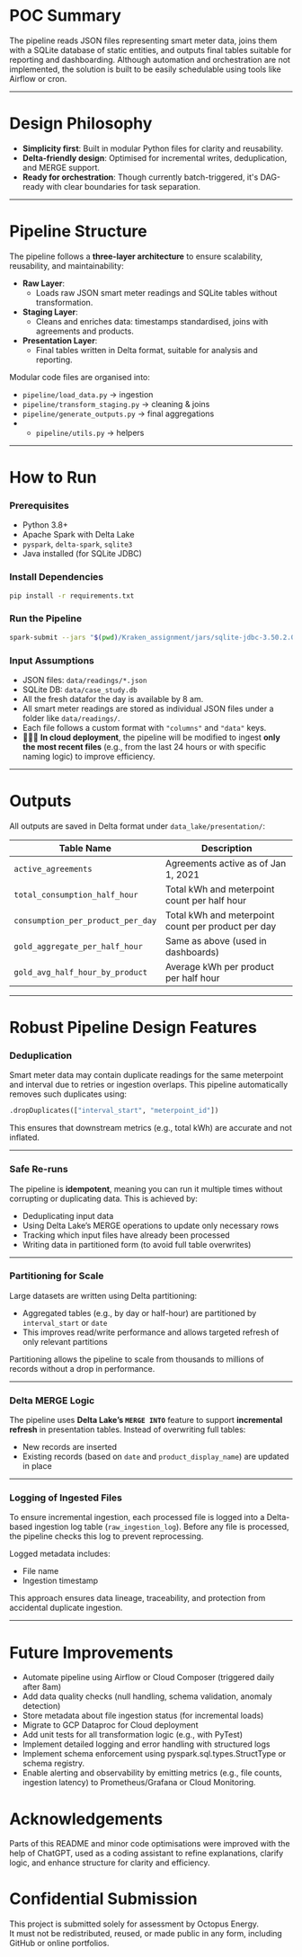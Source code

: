 # POC Summary
The pipeline reads JSON files representing smart meter data, joins them with a SQLite database of static entities, and outputs final tables suitable for reporting and dashboarding. Although automation and orchestration are not implemented, the solution is built to be easily schedulable using tools like Airflow or cron.

---
# Design Philosophy

- **Simplicity first**: Built in modular Python files for clarity and reusability.
- **Delta-friendly design**: Optimised for incremental writes, deduplication, and MERGE support.
- **Ready for orchestration**: Though currently batch-triggered, it's DAG-ready with clear boundaries for task separation.

---

# Pipeline Structure

The pipeline follows a **three-layer architecture** to ensure scalability, reusability, and maintainability:

- **Raw Layer**:  
  - Loads raw JSON smart meter readings and SQLite tables without transformation.
- **Staging Layer**:  
  - Cleans and enriches data: timestamps standardised, joins with agreements and products.
- **Presentation Layer**:  
  - Final tables written in Delta format, suitable for analysis and reporting.

Modular code files are organised into:
- `pipeline/load_data.py` → ingestion
- `pipeline/transform_staging.py` → cleaning & joins
- `pipeline/generate_outputs.py` → final aggregations
- - `pipeline/utils.py` → helpers

---
# How to Run

### Prerequisites
- Python 3.8+
- Apache Spark with Delta Lake
- `pyspark`, `delta-spark`, `sqlite3`
- Java installed (for SQLite JDBC)

### Install Dependencies
```bash
pip install -r requirements.txt
```

### Run the Pipeline
```bash
spark-submit --jars "$(pwd)/Kraken_assignment/jars/sqlite-jdbc-3.50.2.0.jar" main.py
```

### Input Assumptions
- JSON files: `data/readings/*.json`
- SQLite DB: `data/case_study.db`
- All the fresh datafor the day is available by 8 am.
- All smart meter readings are stored as individual JSON files under a folder like `data/readings/`.
- Each file follows a custom format with `"columns"` and `"data"` keys.
- 🚨🚨🚨 **In cloud deployment**, the pipeline will be modified to ingest **only the most recent files** (e.g., from the last 24 hours or with specific naming logic) to improve efficiency.


---

# Outputs

All outputs are saved in Delta format under `data_lake/presentation/`:

| Table Name                               | Description |
|------------------------------------------|-------------|
| `active_agreements`                      | Agreements active as of Jan 1, 2021 |
| `total_consumption_half_hour`            | Total kWh and meterpoint count per half hour |
| `consumption_per_product_per_day`        | Total kWh and meterpoint count per product per day |
| `gold_aggregate_per_half_hour`           | Same as above (used in dashboards) |
| `gold_avg_half_hour_by_product`          | Average kWh per product per half hour |

---

# Robust Pipeline Design Features

### Deduplication

Smart meter data may contain duplicate readings for the same meterpoint and interval due to retries or ingestion overlaps. This pipeline automatically removes such duplicates using:
```python
.dropDuplicates(["interval_start", "meterpoint_id"])
```
This ensures that downstream metrics (e.g., total kWh) are accurate and not inflated.

---

### Safe Re-runs

The pipeline is **idempotent**, meaning you can run it multiple times without corrupting or duplicating data. This is achieved by:
- Deduplicating input data
- Using Delta Lake’s MERGE operations to update only necessary rows
- Tracking which input files have already been processed
- Writing data in partitioned form (to avoid full table overwrites)

---

### Partitioning for Scale

Large datasets are written using Delta partitioning:
- Aggregated tables (e.g., by day or half-hour) are partitioned by `interval_start` or `date`
- This improves read/write performance and allows targeted refresh of only relevant partitions

Partitioning allows the pipeline to scale from thousands to millions of records without a drop in performance.

---

### Delta MERGE Logic

The pipeline uses **Delta Lake’s `MERGE INTO`** feature to support **incremental refresh** in presentation tables. Instead of overwriting full tables:
- New records are inserted
- Existing records (based on `date` and `product_display_name`) are updated in place


---

### Logging of Ingested Files

To ensure incremental ingestion, each processed file is logged into a Delta-based ingestion log table (`raw_ingestion_log`). Before any file is processed, the pipeline checks this log to prevent reprocessing.

Logged metadata includes:
- File name
- Ingestion timestamp

This approach ensures data lineage, traceability, and protection from accidental duplicate ingestion.

---

# Future Improvements

- Automate pipeline using Airflow or Cloud Composer (triggered daily after 8am)
- Add data quality checks (null handling, schema validation, anomaly detection)
- Store metadata about file ingestion status (for incremental loads)
- Migrate to GCP Dataproc for Cloud deployment
- Add unit tests for all transformation logic (e.g., with PyTest)
- Implement detailed logging and error handling with structured logs
- Implement schema enforcement using pyspark.sql.types.StructType or schema registry.
- Enable alerting and observability by emitting metrics (e.g., file counts, ingestion latency) to Prometheus/Grafana or Cloud Monitoring.

# Acknowledgements

Parts of this README and minor code optimisations were improved with the help of ChatGPT, used as a coding assistant to refine explanations, clarify logic, and enhance structure for clarity and efficiency.


# Confidential Submission

This project is submitted solely for assessment by Octopus Energy.  
It must not be redistributed, reused, or made public in any form, including GitHub or online portfolios.
